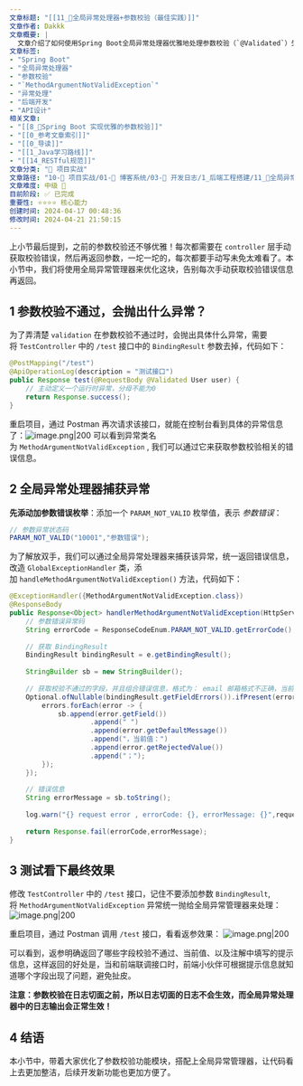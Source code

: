 ```yaml
---
文章标题: "[[11_📕全局异常处理器+参数校验（最佳实践）]]" 
文章作者: Dakkk
文章概要: |
  文章介绍了如何使用Spring Boot全局异常处理器优雅地处理参数校验（`@Validated`）失败抛出的`MethodArgumentNotValidException`。通过统一捕获并返回详细错误信息，避免了在Controller层手动处理`BindingResult`的冗余代码，提升了代码整洁度和API可用性。
文章标签:
- "Spring Boot"
- "全局异常处理器"
- "参数校验"
- "`MethodArgumentNotValidException`"
- "异常处理"
- "后端开发"
- "API设计"
相关文章:
- "[[8_📕Spring Boot 实现优雅的参数校验]]"
- "[[0_参考文章索引]]"
- "[[0_导读]]"
- "[[1_Java学习路线]]"
- "[[14_RESTful规范]]"
文章分类: "🚀 项目实战"
文章路径: "10-🚀 项目实战/01-📝 博客系统/03-📝 开发日志/1_后端工程搭建/11_📕全局异常处理器+参数校验（最佳实践）.md"
文章难度: 中级 🌳
目前阶段: ✅ 已完成
重要性: ⭐⭐⭐⭐ 核心能力
创建时间: 2024-04-17 00:48:36
修改时间: 2024-04-21 21:50:15
---
```


上小节最后提到，之前的参数校验还不够优雅！每次都需要在 `controller` 层手动获取校验错误，然后再返回参数，一坨一坨的，每次都要手动写未免太难看了。本小节中，我们将使用全局异常管理器来优化这块，告别每次手动获取校验错误信息再返回。

## 1 参数校验不通过，会抛出什么异常？

为了弄清楚 `validation` 在参数校验不通过时，会抛出具体什么异常，需要将 `TestController` 中的 `/test` 接口中的 `BindingResult` 参数去掉，代码如下：
```java
@PostMapping("/test")  
@ApiOperationLog(description = "测试接口")  
public Response test(@RequestBody @Validated User user) {  
    // 主动定义一个运行时异常，分母不能为0  
    return Response.success();  
}
```

重启项目，通过 Postman 再次请求该接口，就能在控制台看到具体的异常信息了：![image.png|200](https://my-obsidian-image.oss-cn-guangzhou.aliyuncs.com/2024/04/55b0fa870b5a0234a7bbb452f40fd303.png)
可以看到异常类名为 `MethodArgumentNotValidException` , 我们可以通过它来获取参数校验相关的错误信息。
## 2 全局异常处理器捕获异常

**先添动加参数错误枚举**：添加一个 `PARAM_NOT_VALID` 枚举值，表示 _参数错误_：

```java
// 参数异常状态码  
PARAM_NOT_VALID("10001","参数错误");
```


为了解放双手，我们可以通过全局异常处理器来捕获该异常，统一返回错误信息，改造 `GlobalExceptionHandler` 类，添加 `handleMethodArgumentNotValidException()` 方法，代码如下：
```java
@ExceptionHandler({MethodArgumentNotValidException.class})  
@ResponseBody  
public Response<Object> handlerMethodArgumentNotValidException(HttpServletRequest request, MethodArgumentNotValidException e){  
    // 参数错误异常码  
    String errorCode = ResponseCodeEnum.PARAM_NOT_VALID.getErrorCode();  
  
    // 获取 BindingResult    
    BindingResult bindingResult = e.getBindingResult();  
  
    StringBuilder sb = new StringBuilder();  
  
    // 获取校验不通过的字段，并且组合错误信息，格式为： email 邮箱格式不正确，当前值：‘123456qq.com’  
    Optional.ofNullable(bindingResult.getFieldErrors()).ifPresent(errors -> {  
        errors.forEach(error -> {  
            sb.append(error.getField())  
                    .append(" ")  
                    .append(error.getDefaultMessage())  
                    .append("，当前值：")  
                    .append(error.getRejectedValue())  
                    .append("；");  
        });  
    });  
  
    // 错误信息  
    String errorMessage = sb.toString();  
  
    log.warn("{} request error , errorCode: {}, errorMessage: {}",request.getRequestURI(),errorCode,errorMessage);  
      
    return Response.fail(errorCode,errorMessage);  
}
```

## 3 测试看下最终效果

修改 `TestController` 中的 `/test` 接口，记住不要添加参数 `BindingResult`, 将 `MethodArgumentNotValidException` 异常统一抛给全局异常管理器来处理：
![image.png|200](https://my-obsidian-image.oss-cn-guangzhou.aliyuncs.com/2024/04/abf62c5471b19de77a60bb65f3e4912d.png)

重启项目，通过 Postman 调用 `/test` 接口，看看返参效果：
![image.png|200](https://my-obsidian-image.oss-cn-guangzhou.aliyuncs.com/2024/04/316bc3c3f19be73e956694df6e62366c.png)

可以看到，返参明确返回了哪些字段校验不通过、当前值、以及注解中填写的提示信息，这样返回的好处是，当和前端联调接口时，前端小伙伴可根据提示信息就知道哪个字段出现了问题，避免扯皮。

**注意：参数校验在日志切面之前，所以日志切面的日志不会生效，而全局异常处理器中的日志输出会正常生效！**
## 4 结语

本小节中，带着大家优化了参数校验功能模块，搭配上全局异常管理器，让代码看上去更加整洁，后续开发新功能也更加方便了。